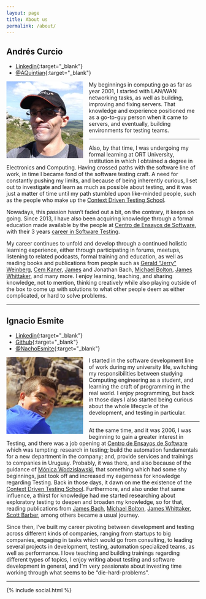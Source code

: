 ```yaml
---
layout: page
title: About us
permalink: /about/
---
```


## Andrés Curcio

- [Linkedin](https://www.linkedin.com/in/andrescurcio){:target="_blank"}
- [@AQuintian](https://twitter.com/AQuintian){:target="_blank"}

<img style="float: left; margin-right:15px;" src="/assets/media/curcio.jpg">

My beginnings in computing go as far as year 2001, I started with LAN/WAN networking tasks, as well as building, improving and fixing servers. That knowledge and experience positioned me as a go-to-guy person when it came to servers, and eventually, building environments for testing teams.

---
Also, by that time, I was undergoing my formal learning at ORT University, institution in which I obtained a degree in Electronics and Computing. Having crossed paths with the software line of work, in time I became fond of the software testing craft. A need for constantly pushing my limits, and because of being inherently curious, I set out to investigate and learn as much as possible about testing, and it was just a matter of time until my path stumbled upon like-minded people, such as the people who make up the [Context Driven Testing School](http://context-driven-testing.com/).

Nowadays, this passion hasn’t faded out a bit, on the contrary, it keeps on going. Since 2013, I have also been acquiring knowledge through a formal education made available by the people at [Centro de Ensayos de Software](http://ces.com.uy/), with their 3 years [career in Software Testing](http://www.ces.com.uy/index.php/carrera-de-testing).

My career continues to unfold and develop through a continued holistic learning experience, either through participating in forums, meetups, listening to related podcasts, formal training and education, as well as reading books and publications from people such as [Gerald “Jerry” Weinberg](https://twitter.com/jerryweinberg), [Cem Kaner](https://twitter.com/drcemkaner), [James](https://twitter.com/jamesmarcusbach) and Jonathan Bach, [Michael Bolton](https://twitter.com/michaelbolton), [James Whittaker](https://twitter.com/docjamesw), and many more. I enjoy learning, teaching, and sharing knowledge, not to mention, thinking creatively while also playing outside of the box to come up with solutions to what other people deem as either complicated, or hard to solve problems.

---

## Ignacio Esmite

- [Linkedin](https://www.linkedin.com/in/iesmite){:target="_blank"}
- [Github](https://github.com/nachoesmite){:target="_blank"}
- [@NachoEsmite](https://twitter.com/NachoEsmite){:target="_blank"}

<img style="float: left; margin-right:15px;" src="/assets/media/esmite.jpg">

I started in the software development line of work during my university life, switching my responsibilities between studying Computing engineering as a student, and learning the craft of programming in the real world. I enjoy programming, but back in those days I also started being curious about the whole lifecycle of the development, and testing in particular.

---
At the same time, and it was 2006, I was beginning to gain a greater interest in Testing, and there was a job opening at [Centro de Ensayos de Software](http://ces.com.uy/) which was tempting: research in testing; build the automation fundamentals for a new department in the company; and, provide services and trainings to companies in Uruguay. Probably, it was there, and also because of the guidance of [Mónica Wodzislawski](https://www.fing.edu.uy/~mwodzis/), that something which had some shy beginnings, just took off and increased my eagerness for knowledge regarding Testing. Back in those days, it dawn on me the existence of the [Context Driven Testing School](http://context-driven-testing.com/). Furthermore, and also under that same influence, a thirst for knowledge had me started researching about exploratory testing to deepen and broaden my knowledge, so for that, reading publications from [James Bach](https://twitter.com/jamesmarcusbach), [Michael Bolton](https://twitter.com/michaelbolton), [James Whittaker](https://twitter.com/docjamesw), [Scott Barber](https://twitter.com/sbarber), among others became a usual journey.

Since then, I’ve built my career pivoting between development and testing across different kinds of companies, ranging from startups to big companies, engaging in tasks which would go from consulting, to leading several projects in development, testing, automation specialized teams, as well as performance. I love teaching and building trainings regarding different types of topics, I enjoy writing about testing and software development in general, and I’m very passionate about investing time working through what seems to be “die-hard-problems”.

---

{% include social.html %}
